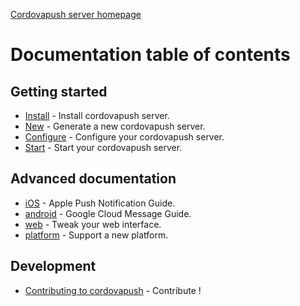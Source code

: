 [Cordovapush server homepage](https://github.com/smile-mobile/cordovapush/tree/master/server)

# Documentation table of contents

## Getting started

* [Install](install.md) - Install cordovapush server.
* [New](new.md) - Generate a new cordovapush server.
* [Configure](config.md) - Configure your cordovapush server.
* [Start](start.md) - Start your cordovapush server.

## Advanced documentation

* [iOS](ios.md) - Apple Push Notification Guide.
* [android](android.md) - Google Cloud Message Guide.
* [web](web.md) - Tweak your web interface.
* [platform](platform.md) - Support a new platform.

## Development

* [Contributing to cordovapush](contribute.md) - Contribute !